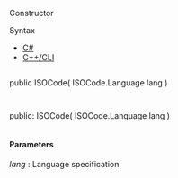 Constructor

Syntax

* [C#](#i-syntax-CS)
* [C++/CLI](#i-syntax-CPP2005)

```
```
public ISOCode( 
   ISOCode.Language lang
)
```
```

```
```
public:
ISOCode( 
   ISOCode.Language lang
)
```
```

#### Parameters

*lang*
:   Language specification

